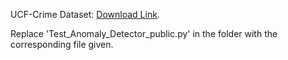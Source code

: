 UCF-Crime Dataset: [Download Link](https://visionlab.uncc.edu/download/summary/60-data/477-ucf-anomaly-detection-dataset).

Replace 'Test_Anomaly_Detector_public.py' in the folder with the corresponding file given.
